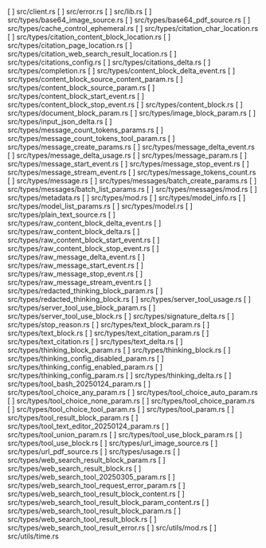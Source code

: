 [ ] src/client.rs
[ ] src/error.rs
[ ] src/lib.rs
[ ] src/types/base64_image_source.rs
[ ] src/types/base64_pdf_source.rs
[ ] src/types/cache_control_ephemeral.rs
[ ] src/types/citation_char_location.rs
[ ] src/types/citation_content_block_location.rs
[ ] src/types/citation_page_location.rs
[ ] src/types/citation_web_search_result_location.rs
[ ] src/types/citations_config.rs
[ ] src/types/citations_delta.rs
[ ] src/types/completion.rs
[ ] src/types/content_block_delta_event.rs
[ ] src/types/content_block_source_content_param.rs
[ ] src/types/content_block_source_param.rs
[ ] src/types/content_block_start_event.rs
[ ] src/types/content_block_stop_event.rs
[ ] src/types/content_block.rs
[ ] src/types/document_block_param.rs
[ ] src/types/image_block_param.rs
[ ] src/types/input_json_delta.rs
[ ] src/types/message_count_tokens_params.rs
[ ] src/types/message_count_tokens_tool_param.rs
[ ] src/types/message_create_params.rs
[ ] src/types/message_delta_event.rs
[ ] src/types/message_delta_usage.rs
[ ] src/types/message_param.rs
[ ] src/types/message_start_event.rs
[ ] src/types/message_stop_event.rs
[ ] src/types/message_stream_event.rs
[ ] src/types/message_tokens_count.rs
[ ] src/types/message.rs
[ ] src/types/messages/batch_create_params.rs
[ ] src/types/messages/batch_list_params.rs
[ ] src/types/messages/mod.rs
[ ] src/types/metadata.rs
[ ] src/types/mod.rs
[ ] src/types/model_info.rs
[ ] src/types/model_list_params.rs
[ ] src/types/model.rs
[ ] src/types/plain_text_source.rs
[ ] src/types/raw_content_block_delta_event.rs
[ ] src/types/raw_content_block_delta.rs
[ ] src/types/raw_content_block_start_event.rs
[ ] src/types/raw_content_block_stop_event.rs
[ ] src/types/raw_message_delta_event.rs
[ ] src/types/raw_message_start_event.rs
[ ] src/types/raw_message_stop_event.rs
[ ] src/types/raw_message_stream_event.rs
[ ] src/types/redacted_thinking_block_param.rs
[ ] src/types/redacted_thinking_block.rs
[ ] src/types/server_tool_usage.rs
[ ] src/types/server_tool_use_block_param.rs
[ ] src/types/server_tool_use_block.rs
[ ] src/types/signature_delta.rs
[ ] src/types/stop_reason.rs
[ ] src/types/text_block_param.rs
[ ] src/types/text_block.rs
[ ] src/types/text_citation_param.rs
[ ] src/types/text_citation.rs
[ ] src/types/text_delta.rs
[ ] src/types/thinking_block_param.rs
[ ] src/types/thinking_block.rs
[ ] src/types/thinking_config_disabled_param.rs
[ ] src/types/thinking_config_enabled_param.rs
[ ] src/types/thinking_config_param.rs
[ ] src/types/thinking_delta.rs
[ ] src/types/tool_bash_20250124_param.rs
[ ] src/types/tool_choice_any_param.rs
[ ] src/types/tool_choice_auto_param.rs
[ ] src/types/tool_choice_none_param.rs
[ ] src/types/tool_choice_param.rs
[ ] src/types/tool_choice_tool_param.rs
[ ] src/types/tool_param.rs
[ ] src/types/tool_result_block_param.rs
[ ] src/types/tool_text_editor_20250124_param.rs
[ ] src/types/tool_union_param.rs
[ ] src/types/tool_use_block_param.rs
[ ] src/types/tool_use_block.rs
[ ] src/types/url_image_source.rs
[ ] src/types/url_pdf_source.rs
[ ] src/types/usage.rs
[ ] src/types/web_search_result_block_param.rs
[ ] src/types/web_search_result_block.rs
[ ] src/types/web_search_tool_20250305_param.rs
[ ] src/types/web_search_tool_request_error_param.rs
[ ] src/types/web_search_tool_result_block_content.rs
[ ] src/types/web_search_tool_result_block_param_content.rs
[ ] src/types/web_search_tool_result_block_param.rs
[ ] src/types/web_search_tool_result_block.rs
[ ] src/types/web_search_tool_result_error.rs
[ ] src/utils/mod.rs
[ ] src/utils/time.rs

